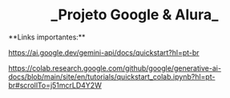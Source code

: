 <h1 align="center"> _Projeto Google & Alura_ </h1>
**Links importantes:**

https://ai.google.dev/gemini-api/docs/quickstart?hl=pt-br

https://colab.research.google.com/github/google/generative-ai-docs/blob/main/site/en/tutorials/quickstart_colab.ipynb?hl=pt-br#scrollTo=j51mcrLD4Y2W


